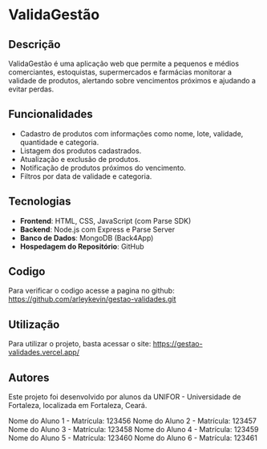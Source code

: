 # ValidaGestão

## Descrição
ValidaGestão é uma aplicação web que permite a pequenos e médios comerciantes, estoquistas, supermercados e farmácias monitorar a validade de produtos, alertando sobre vencimentos próximos e ajudando a evitar perdas.

## Funcionalidades
- Cadastro de produtos com informações como nome, lote, validade, quantidade e categoria.
- Listagem dos produtos cadastrados.
- Atualização e exclusão de produtos.
- Notificação de produtos próximos do vencimento.
- Filtros por data de validade e categoria.

## Tecnologias
- **Frontend**: HTML, CSS, JavaScript (com Parse SDK)
- **Backend**: Node.js com Express e Parse Server
- **Banco de Dados**: MongoDB (Back4App)
- **Hospedagem do Repositório**: GitHub

## Codigo
Para verificar o codigo acesse a pagina no github: https://github.com/arleykevin/gestao-validades.git

## Utilização
Para utilizar o projeto, basta acessar o site:  https://gestao-validades.vercel.app/

## Autores
Este projeto foi desenvolvido por alunos da UNIFOR - Universidade de Fortaleza, localizada em Fortaleza, Ceará.

Nome do Aluno 1 - Matrícula: 123456
Nome do Aluno 2 - Matrícula: 123457
Nome do Aluno 3 - Matrícula: 123458
Nome do Aluno 4 - Matrícula: 123459
Nome do Aluno 5 - Matrícula: 123460
Nome do Aluno 6 - Matrícula: 123461
